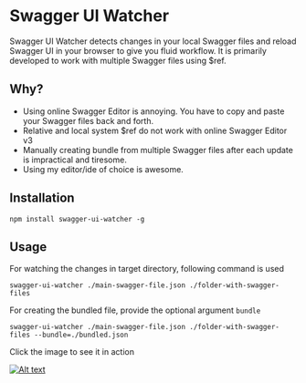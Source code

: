 # Swagger UI Watcher

Swagger UI Watcher detects changes in your local Swagger files and reload Swagger UI in your browser to give you fluid workflow. It is primarily developed to work with multiple Swagger files using $ref.

## Why?

- Using online Swagger Editor is annoying. You have to copy and paste your Swagger files back and forth.
- Relative and local system $ref do not work with online Swagger Editor v3
- Manually creating bundle from multiple Swagger files after each update is impractical and tiresome.
- Using my editor/ide of choice is awesome.

## Installation

```
npm install swagger-ui-watcher -g
```

## Usage

For watching the changes in target directory, following command is used
```
swagger-ui-watcher ./main-swagger-file.json ./folder-with-swagger-files
```

For creating the bundled file, provide the optional argument `bundle`

```
swagger-ui-watcher ./main-swagger-file.json ./folder-with-swagger-files --bundle=./bundled.json
```

Click the image to see it in action

[![Alt text](http://i.imgur.com/UQMAn4U.png)](https://www.youtube.com/embed/s-77RrN311c?autoplay=1)
